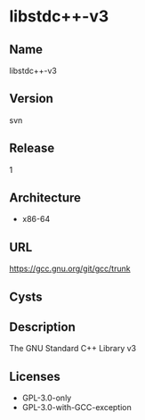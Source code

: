 # libstdc++-v3

## Name
libstdc++-v3

## Version
svn

## Release
1

## Architecture
* x86-64

## URL
https://gcc.gnu.org/git/gcc/trunk

## Cysts

## Description
The GNU Standard C++ Library v3

## Licenses
* GPL-3.0-only
* GPL-3.0-with-GCC-exception

